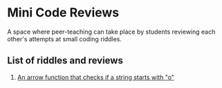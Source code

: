 # Mini Code Reviews

A space where peer-teaching can take place by students reviewing each other's attempts at small coding riddles.

## List of riddles and reviews
1. [An arrow function that checks if a string starts with "o"](./2023-02-23.md)

